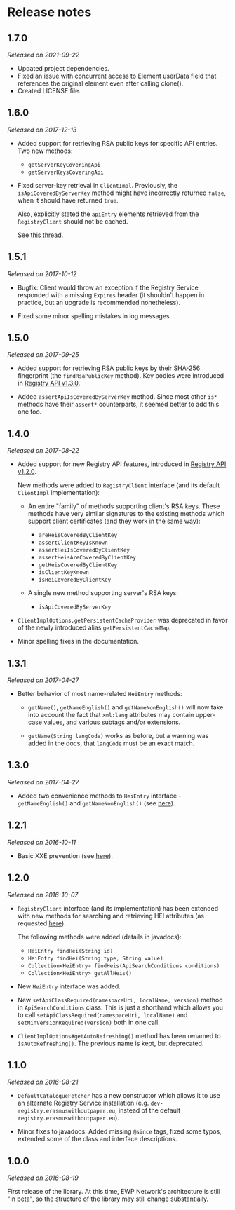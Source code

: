 Release notes
=============


1.7.0
-----

*Released on 2021-09-22*

 * Updated project dependencies.
 * Fixed an issue with concurrent access to Element userData field
   that references the original element even after calling clone().
 * Created LICENSE file.


1.6.0
-----

*Released on 2017-12-13*

 * Added support for retrieving RSA public keys for specific API entries. Two
   new methods:

   - `getServerKeyCoveringApi`
   - `getServerKeysCoveringApi`

 * Fixed server-key retrieval in `ClientImpl`. Previously, the
   `isApiCoveredByServerKey` method might have incorrectly returned `false`,
   when it should have returned `true`.

   Also, explicitly stated the `apiEntry` elements retrieved from the
   `RegistryClient` should not be cached.

   See [this thread](https://github.com/erasmus-without-paper/ewp-registry-client/issues/8).


1.5.1
-----

*Released on 2017-10-12*

 * Bugfix: Client would throw an exception if the Registry Service responded
   with a missing `Expires` header (it shouldn't happen in practice, but an
   upgrade is recommended nonetheless).

 * Fixed some minor spelling mistakes in log messages.


1.5.0
-----

*Released on 2017-09-25*

 * Added support for retrieving RSA public keys by their SHA-256 fingerprint
   (the `findRsaPublicKey` method). Key bodies were introduced in [Registry API
   v1.3.0](https://github.com/erasmus-without-paper/ewp-specs-api-registry/blob/v1.3.0/CHANGELOG.md).

 * Added `assertApiIsCoveredByServerKey` method. Since most other `is*` methods
   have their `assert*` counterparts, it seemed better to add this one too.


1.4.0
-----

*Released on 2017-08-22*

 * Added support for new Registry API features, introduced in [Registry API
   v1.2.0](https://github.com/erasmus-without-paper/ewp-specs-api-registry/blob/v1.2.0/CHANGELOG.md).

   New methods were added to `RegistryClient` interface (and its default
   `ClientImpl` implementation):

   - An entire "family" of methods supporting client's RSA keys. These methods
     have very similar signatures to the existing methods which support client
     certificates (and they work in the same way):

     - `areHeisCoveredByClientKey`
     - `assertClientKeyIsKnown`
     - `assertHeiIsCoveredByClientKey`
     - `assertHeisAreCoveredByClientKey`
     - `getHeisCoveredByClientKey`
     - `isClientKeyKnown`
     - `isHeiCoveredByClientKey`

   - A single new method supporting server's RSA keys:

     - `isApiCoveredByServerKey`

 * `ClientImplOptions.getPersistentCacheProvider` was deprecated in favor of
   the newly introduced alias `getPersistentCacheMap`.

 * Minor spelling fixes in the documentation.


1.3.1
-----

*Released on 2017-04-27*

 * Better behavior of most name-related `HeiEntry` methods:

   - `getName()`, `getNameEnglish()` and `getNameNonEnglish()` will now take
     into account the fact that `xml:lang` attributes may contain upper-case
     values, and various subtags and/or extensions.

   - `getName(String langCode)` works as before, but a warning was added in the
     docs, that `langCode` must be an exact match.


1.3.0
-----

*Released on 2017-04-27*

 * Added two convenience methods to `HeiEntry` interface - `getNameEnglish()`
   and `getNameNonEnglish()` (see
   [here](https://github.com/erasmus-without-paper/ewp-registry-client/pull/3)).


1.2.1
-----

*Released on 2016-10-11*

 * Basic XXE prevention (see [here](https://github.com/erasmus-without-paper/ewp-registry-client/issues/2)).


1.2.0
-----

*Released on 2016-10-07*

 * `RegistryClient` interface (and its implementation) has been extended with
   new methods for searching and retrieving HEI attributes (as requested
   [here](https://github.com/erasmus-without-paper/ewp-registry-client/issues/1)).

   The following methods were added (details in javadocs):

   - `HeiEntry findHei(String id)`
   - `HeiEntry findHei(String type, String value)`
   - `Collection<HeiEntry> findHeis(ApiSearchConditions conditions)`
   - `Collection<HeiEntry> getAllHeis()`

 * New `HeiEntry` interface was added.

 * New `setApiClassRequired(namespaceUri, localName, version)` method in
   `ApiSearchConditions` class. This is just a shorthand which allows you to
   call `setApiClassRequired(namespaceUri, localName)` and
   `setMinVersionRequired(version)` both in one call.

 * `ClientImplOptions#getAutoRefreshing()` method has been renamed to
   `isAutoRefreshing()`. The previous name is kept, but deprecated.


1.1.0
-----

*Released on 2016-08-21*

 * `DefaultCatalogueFetcher` has a new constructor which allows it to use an
   alternate Registry Service installation (e.g.
   `dev-registry.erasmuswithoutpaper.eu`, instead of the default
   `registry.erasmuswithoutpaper.eu`).

 * Minor fixes to javadocs: Added missing `@since` tags, fixed some typos,
   extended some of the class and interface descriptions.


1.0.0
-----

*Released on 2016-08-19*

First release of the library. At this time, EWP Network's architecture is still
"in beta", so the structure of the library may still change substantially.
